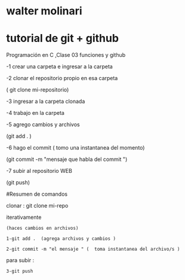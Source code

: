 # walter molinari
# tutorial de git + github

Programación en C ,Clase 03  funciones y github

  -1 crear una carpeta e ingresar a la carpeta

  -2 clonar el repositorio propio en esa carpeta

   ( git clone mi-repositorio)

  -3 ingresar a la carpeta clonada

  -4 trabajo en la carpeta

  -5 agrego cambios y archivos

   (git add . )

  -6 hago el commit ( tomo una instantanea del momento)

   (git commit -m "mensaje que habla del commit ")

  -7 subir al repositorio WEB

  (git push)




#Resumen de comandos

 clonar : git clone mi-repo


 iterativamente

 	(haces cambios en archivos)

 	1-git add .  (agrega archivos y cambios )

 	2-git commit -m "el mensaje " (  toma instantanea del archivo/s )


para subir :

 	3-git push
